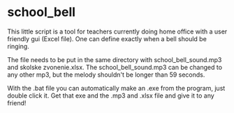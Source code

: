 # school_bell
This little script is a tool for teachers currently doing home office with a user friendly gui (Excel file). One can define exactly when a bell should be ringing.

The file needs to be put in the same directory with school_bell_sound.mp3 and skolske zvonenie.xlsx.
The school_bell_sound.mp3 can be changed to any other mp3, but the melody shouldn't be longer than 59 seconds.

With the .bat file you can automatically make an .exe from the program, just double click it. Get that exe and the .mp3 and .xlsx file and give it to any friend!